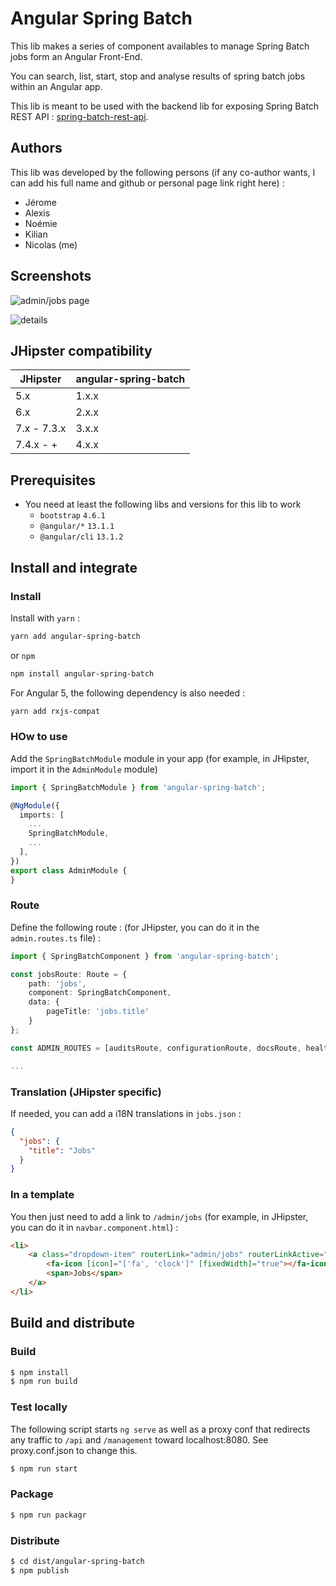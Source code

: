 # Angular Spring Batch

This lib makes a series of component availables to manage Spring Batch jobs form an Angular Front-End.

You can search, list, start, stop and analyse results of spring batch jobs within an Angular app.

This lib is meant to be used with the backend lib for exposing Spring Batch REST API : [spring-batch-rest-api](https://github.com/nicoraynaud/spring-batch-rest-api).


## Authors

This lib was developed by the following persons (if any co-author wants, I can add his full name and github or personal page link right here) :
- Jérome
- Alexis
- Noémie
- Kilian
- Nicolas (me)

## Screenshots

![admin/jobs page](https://user-images.githubusercontent.com/184581/57590024-d4a6f880-74f6-11e9-8319-cbc802b190b0.png "Logo The Jobs component")

![details](https://user-images.githubusercontent.com/184581/57590072-1e8fde80-74f7-11e9-95b1-7a536de8bf02.png "A Job execution detail")


## JHipster compatibility

| JHipster    | angular-spring-batch |
|-------------|----------------------|
| 5.x         | 1.x.x                |
| 6.x         | 2.x.x                |
| 7.x - 7.3.x | 3.x.x                |
| 7.4.x - +   | 4.x.x                |


## Prerequisites

- You need at least the following libs and versions for this lib to work
  - `bootstrap` `4.6.1`
  - `@angular/*` `13.1.1`
  - `@angular/cli` `13.1.2`


## Install and integrate

### Install

Install with `yarn` :

```bash
yarn add angular-spring-batch
```
or `npm`

```bash
npm install angular-spring-batch
```

For Angular 5, the following dependency is also needed :

```bash
yarn add rxjs-compat
```

### HOw to use

Add the `SpringBatchModule` module in your app (for example, in JHipster, import it in the `AdminModule` module)

```typescript
import { SpringBatchModule } from 'angular-spring-batch';

@NgModule({
  imports: [
    ...
    SpringBatchModule,
    ...
  ],
})
export class AdminModule {
}
```

### Route

Define the following route : (for JHipster, you can do it in the `admin.routes.ts` file) :

```typescript
import { SpringBatchComponent } from 'angular-spring-batch';

const jobsRoute: Route = {
    path: 'jobs',
    component: SpringBatchComponent,
    data: {
        pageTitle: 'jobs.title'
    }
};

const ADMIN_ROUTES = [auditsRoute, configurationRoute, docsRoute, healthRoute, logsRoute, metricsRoute, jobsRoute];

...
```

### Translation (JHipster specific)

If needed, you can add a i18N translations in `jobs.json` :

```json
{
  "jobs": {
    "title": "Jobs"
  }
}
```

### In a template

You then just need to add a link to `/admin/jobs` (for example, in JHipster, you can do it in `navbar.component.html`) :

```html
<li>
    <a class="dropdown-item" routerLink="admin/jobs" routerLinkActive="active" (click)="collapseNavbar()">
        <fa-icon [icon]="['fa', 'clock']" [fixedWidth]="true"></fa-icon>
        <span>Jobs</span>
    </a>
</li>
```

## Build and distribute

### Build

```bash
$ npm install
$ npm run build
```

### Test locally

The following script starts `ng serve` as well as a proxy conf that redirects any traffic to `/api` and `/management` toward localhost:8080.
See proxy.conf.json to change this.

```bash
$ npm run start
```

### Package

```bash
$ npm run packagr
```

### Distribute

```bash
$ cd dist/angular-spring-batch
$ npm publish
```
